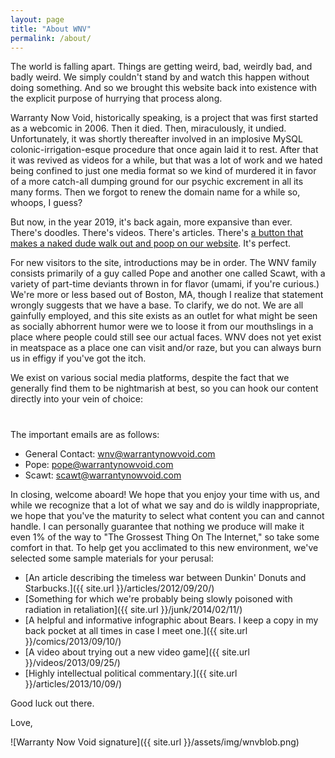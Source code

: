 ```yaml
---
layout: page
title: "About WNV"
permalink: /about/
---
```


The world is falling apart. Things are getting weird, bad, weirdly bad, and badly weird. We simply couldn't stand by and watch this happen without doing something. And so we brought this website back into existence with the explicit purpose of hurrying that process along. 

Warranty Now Void, historically speaking, is a project that was first started as a webcomic in 2006. Then it died. Then, miraculously, it undied. Unfortunately, it was shortly thereafter involved in an implosive MySQL colonic-irrigation-esque procedure that once again laid it to rest. After that it was revived as videos for a while, but that was a lot of work and we hated being confined to just one media format so we kind of murdered it in favor of a more catch-all dumping ground for our psychic excrement in all its many forms. Then we forgot to renew the domain name for a while so, whoops, I guess?

But now, in the year 2019, it's back again, more expansive than ever. There's doodles. There's videos. There's articles. There's <a href="#" class="thePoopButton">a button that makes a naked dude walk out and poop on our website</a>. It's perfect.

For new visitors to the site, introductions may be in order. The WNV family consists primarily of a guy called Pope and another one called Scawt, with a variety of part-time deviants thrown in for flavor (umami, if you're curious.) We're more or less based out of Boston, MA, though I realize that statement wrongly suggests that we have a base. To clarify, we do not. We are all gainfully employed, and this site exists as an outlet for what might be seen as socially abhorrent humor were we to loose it from our mouthslings in a place where people could still see our actual faces. WNV does not yet exist in meatspace as a place one can visit and/or raze, but you can always burn us in effigy if you've got the itch.

We exist on various social media platforms, despite the fact that we generally find them to be nightmarish at best, so you can hook our content directly into your vein of choice:

<h1 class="display-3">
  <a href="https://twitter.com/warrantynowvoid"><i class="fab fa-twitter-square"></i></a>
  <a href="https://warrantynowvoid.tumblr.com"><i class="fab fa-tumblr-square"></i></a>
  <a href="https://www.instagram.com/warrantynowvoid/"><i class="fab fa-instagram"></i></a>
  <a href="{{ site.url }}/feed.xml"><i class="fas fa-rss-square"></i></a>
</h1>

The important emails are as follows:

- General Contact: <wnv@warrantynowvoid.com>
- Pope: <pope@warrantynowvoid.com>
- Scawt: <scawt@warrantynowvoid.com>

In closing, welcome aboard! We hope that you enjoy your time with us, and while we recognize that a lot of what we say and do is wildly inappropriate, we hope that you've the maturity to select what content you can and cannot handle. I can personally guarantee that nothing we produce will make it even 1% of the way to "The Grossest Thing On The Internet," so take some comfort in that. To help get you acclimated to this new environment, we've selected some sample materials for your perusal:

- [An article describing the timeless war between Dunkin' Donuts and Starbucks.]({{ site.url }}/articles/2012/09/20/)
- [Something for which we're probably being slowly poisoned with radiation in retaliation]({{ site.url }}/junk/2014/02/11/)
- [A helpful and informative infographic about Bears. I keep a copy in my back pocket at all times in case I meet one.]({{ site.url }}/comics/2013/09/10/)
- [A video about trying out a new video game]({{ site.url }}/videos/2013/09/25/)
- [Highly intellectual political commentary.]({{ site.url }}/articles/2013/10/09/)

Good luck out there.

Love,

![Warranty Now Void signature]({{ site.url }}/assets/img/wnvblob.png)
